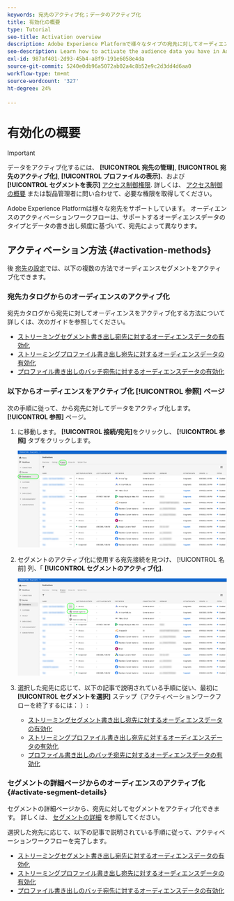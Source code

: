 ```yaml
---
keywords: 宛先のアクティブ化；データのアクティブ化
title: 有効化の概要
type: Tutorial
seo-title: Activation overview
description: Adobe Experience Platformで様々なタイプの宛先に対してオーディエンスデータをアクティブ化する方法を説明します。
seo-description: Learn how to activate the audience data you have in Adobe Experience Platform to various types of destinations.
exl-id: 987af401-2d93-45b4-a8f9-191e6058e4da
source-git-commit: 5240e0db96a5072ab02a4c8b52e9c2d3dd4d6aa0
workflow-type: tm+mt
source-wordcount: '327'
ht-degree: 24%

---
```


# 有効化の概要

>[!IMPORTANT]
> 
>データをアクティブ化するには、 **[!UICONTROL 宛先の管理]**, **[!UICONTROL 宛先のアクティブ化]**, **[!UICONTROL プロファイルの表示]**、および **[!UICONTROL セグメントを表示]** [アクセス制御権限](/help/access-control/home.md#permissions). 詳しくは、 [アクセス制御の概要](/help/access-control/ui/overview.md) または製品管理者に問い合わせて、必要な権限を取得してください。

Adobe Experience Platformは様々な宛先をサポートしています。 オーディエンスのアクティベーションワークフローは、サポートするオーディエンスデータのタイプとデータの書き出し頻度に基づいて、宛先によって異なります。

## アクティベーション方法 {#activation-methods}

後 [宛先の設定](connect-destination.md)では、以下の複数の方法でオーディエンスセグメントをアクティブ化できます。

### 宛先カタログからのオーディエンスのアクティブ化

宛先カタログから宛先に対してオーディエンスをアクティブ化する方法について詳しくは、次のガイドを参照してください。

* [ストリーミングセグメント書き出し宛先に対するオーディエンスデータの有効化](activate-segment-streaming-destinations.md)
* [ストリーミングプロファイル書き出し宛先に対するオーディエンスデータの有効化](activate-streaming-profile-destinations.md)
* [プロファイル書き出しのバッチ宛先に対するオーディエンスデータの有効化](activate-batch-profile-destinations.md)

### 以下からオーディエンスをアクティブ化 [!UICONTROL 参照] ページ

次の手順に従って、から宛先に対してデータをアクティブ化します。 **[!UICONTROL 参照]** ページ。

1. に移動します。 **[!UICONTROL 接続/宛先]**&#x200B;をクリックし、 **[!UICONTROL 参照]** タブをクリックします。

   ![「参照」タブ](../assets/ui/activation-overview/browse-tab.png)

1. セグメントのアクティブ化に使用する宛先接続を見つけ、 [!UICONTROL 名前] 列、「 **[!UICONTROL セグメントのアクティブ化]**.

   ![セグメントをアクティベートボタン](../assets/ui/activation-overview/activate-segments.png)

1. 選択した宛先に応じて、以下の記事で説明されている手順に従い、最初に **[!UICONTROL セグメントを選択]** ステップ（アクティベーションワークフローを終了するには： ）:

   * [ストリーミングセグメント書き出し宛先に対するオーディエンスデータの有効化](activate-segment-streaming-destinations.md)
   * [ストリーミングプロファイル書き出し宛先に対するオーディエンスデータの有効化](activate-streaming-profile-destinations.md)
   * [プロファイル書き出しのバッチ宛先に対するオーディエンスデータの有効化](activate-batch-profile-destinations.md)

### セグメントの詳細ページからのオーディエンスのアクティブ化 {#activate-segment-details}

セグメントの詳細ページから、宛先に対してセグメントをアクティブ化できます。 詳しくは、 [セグメントの詳細](../../segmentation/ui/overview.md#segment-details) を参照してください。

選択した宛先に応じて、以下の記事で説明されている手順に従って、アクティベーションワークフローを完了します。

* [ストリーミングセグメント書き出し宛先に対するオーディエンスデータの有効化](activate-segment-streaming-destinations.md)
* [ストリーミングプロファイル書き出し宛先に対するオーディエンスデータの有効化](activate-streaming-profile-destinations.md)
* [プロファイル書き出しのバッチ宛先に対するオーディエンスデータの有効化](activate-batch-profile-destinations.md)
